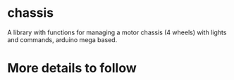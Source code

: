# chassis
A library with functions for managing a motor chassis (4 wheels) with lights and commands, arduino mega based.

# More details to follow
